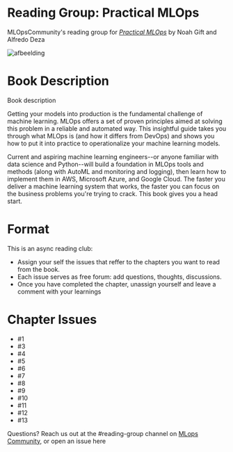 # Reading Group: Practical MLOps

MLOpsCommunity's reading group for [_Practical MLOps_](https://www.oreilly.com/library/view/practical-mlops/9781098103002/) by Noah Gift and Alfredo Deza

![afbeelding](https://user-images.githubusercontent.com/84744570/161495530-e0e6956b-d17b-4399-ac4c-2d4419abeec2.png)

# Book Description

Book description

Getting your models into production is the fundamental challenge of machine learning. MLOps offers a set of proven principles aimed at solving this problem in a reliable and automated way. This insightful guide takes you through what MLOps is (and how it differs from DevOps) and shows you how to put it into practice to operationalize your machine learning models.

Current and aspiring machine learning engineers--or anyone familiar with data science and Python--will build a foundation in MLOps tools and methods (along with AutoML and monitoring and logging), then learn how to implement them in AWS, Microsoft Azure, and Google Cloud. The faster you deliver a machine learning system that works, the faster you can focus on the business problems you're trying to crack. This book gives you a head start.

# Format

This is an async reading club:

- Assign your self the issues that reffer to the chapters you want to read from the book.
- Each issue serves as free forum: add questions, thoughts, discussions.
- Once you have completed the chapter, unassign yourself and leave a comment with your learnings

# Chapter Issues

- #1
- #3
- #4
- #5
- #6
- #7
- #8
- #9
- #10
- #11
- #12
- #13


Questions? Reach us out at the #reading-group channel on [MLops Community](https://mlops.community/), or open an issue here





